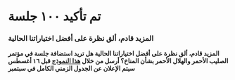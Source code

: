 # تم تأكيد ١٠٠ جلسة

### المزيد قادم، ألق نظرة على أفضل اختياراتنا الحالية

**المزيد قادم، ألق نظرة على أفضل اختياراتنا الحالية
هل تريد استضافة جلسة في مؤتمر الصليب الأحمر والهلال الأحمر بشأن المناخ؟ أرسل من خلال
[هذا النموذج](https://future-rcrc.com/ar/climate-red-virtual-summit/)
قبل ١٦ أغسطس
سيتم الإعلان عن الجدول الزمني الكامل في سبتمبر**

